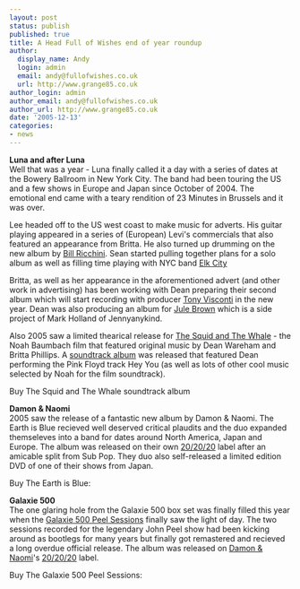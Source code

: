 ```yaml
---
layout: post
status: publish
published: true
title: A Head Full of Wishes end of year roundup
author:
  display_name: Andy
  login: admin
  email: andy@fullofwishes.co.uk
  url: http://www.grange85.co.uk
author_login: admin
author_email: andy@fullofwishes.co.uk
author_url: http://www.grange85.co.uk
date: '2005-12-13'
categories:
- news
---
```

**Luna and after Luna**  
Well that was a year - Luna finally called it a day with a series of dates at
the Bowery Ballroom in New York City. The band had been touring the US and a
few shows in Europe and Japan since October of 2004. The emotional end came
with a teary rendition of 23 Minutes in Brussels and it was over.

Lee headed off to the US west coast to make music for adverts. His guitar
playing appeared in a series of (European) Levi's commercials that also
featured an appearance from Britta. He also turned up drumming on the new
album by [Bill Ricchini](https://web.archive.org/web/20051213+/http://www.billricchini.com/). Sean started pulling
together plans for a solo album as well as filling time playing with NYC band
[Elk City](https://web.archive.org/web/20051213+/http://www.elkcity.net/)

Britta, as well as her appearance in the aforementioned advert (and other work
in advertising) has been working with Dean preparing their second album which
will start recording with producer [Tony
Visconti](https://web.archive.org/web/20051213+/http://www.tonyvisconti.com/) in the new year. Dean was also
producing an album for [Jule Brown](https://web.archive.org/web/20051213+/http://www.myspace.com/julebrown) which is
a side project of Mark Holland of Jennyanykind.

Also 2005 saw a limited thearical release for [The Squid and The
Whale](http://www.imdb.com/title/tt0367089/combined) \- the Noah Baumbach film
that featured original music by Dean Wareham and Britta Phillips. A
[soundtrack
album](http://www.amazon.com/exec/obidos/ASIN/B000AP2ZP8/aheadfullofwi-20) was
released that featured Dean performing the Pink Floyd track Hey You (as well
as lots of other cool music selected by Noah for the film soundtrack).

Buy The Squid and The Whale soundtrack album  

**Damon & Naomi**  
2005 saw the release of a fantastic new album by Damon & Naomi. The Earth is
Blue recieved well deserved critical plaudits and the duo expanded themseleves
into a band for dates around North America, Japan and Europe. The album was
released on their own [20/20/20](http://www.20-20-20.com/) label after an
amicable split from Sub Pop. They duo also self-released a limited edition DVD
of one of their shows from Japan.

Buy The Earth is Blue:  

**Galaxie 500**  
The one glaring hole from the Galaxie 500 box set was finally filled this year
when the [Galaxie 500 Peel
Sessions](http://www.amazon.com/exec/obidos/ASIN/B000BOH93Q/aheadfullofwi-20)
finally saw the light of day. The two sessions recorded for the legendary John
Peel show had been kicking around as bootlegs for many years but finally got
remastered and recieved a long overdue official release. The album was
released on [Damon & Naomi](https://web.archive.org/web/20051213+/http://www.damonandnaomi.com)'s
[20/20/20](http://www.20-20-20.com/) label.

Buy The Galaxie 500 Peel Sessions:  


